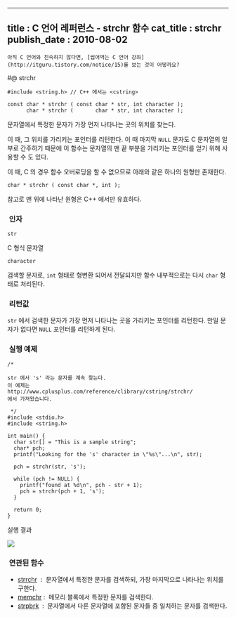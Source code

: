 ----------------
title : C 언어 레퍼런스 - strchr 함수
cat_title :  strchr
publish_date : 2010-08-02
--------------



```warning
아직 C 언어와 친숙하지 않다면, [씹어먹는 C 언어 강좌](http://itguru.tistory.com/notice/15)를 보는 것이 어떻까요?

```

#@ strchr

```info-format
#include <string.h> // C++ 에서는 <cstring>

const char * strchr ( const char * str, int character );
      char * strchr (       char * str, int character );

```

문자열에서 특정한 문자가 가장 먼저 나타나는 곳의 위치를 찾는다.

이 때, 그 위치를 가리키는 포인터를 리턴한다. 이 때 마지막 `NULL` 문자도 C 문자열의 일부로 간주하기 때문에 이 함수는 문자열의 맨 끝 부분을 가리키는 포인터를 얻기 위해 사용할 수 도 있다.

이 때, C 의 경우 함수 오버로딩을 할 수 없으므로 아래와 같은 하나의 원형만 존재한다.

```info-format
char * strchr ( const char *, int );
```


참고로 맨 위에 나타난 원형은 C++ 에서만 유효하다.



###  인자


`str`

C 형식 문자열

`character`

검색할 문자로, `int` 형태로 형변환 되어서 전달되지만 함수 내부적으로는 다시 `char` 형태로 처리된다.



###  리턴값




`str` 에서 검색한 문자가 가장 먼저 나타나는 곳을 가리키는 포인터를 리턴한다. 만일 문자가 없다면 `NULL` 포인터를 리턴하게 된다.



###  실행 예제




```cpp-formatted
/*

str 에서 's' 라는 문자를 계속 찾는다.
이 예제는
http://www.cplusplus.com/reference/clibrary/cstring/strchr/
에서 가져왔습니다.

 */
#include <stdio.h>
#include <string.h>

int main() {
  char str[] = "This is a sample string";
  char* pch;
  printf("Looking for the 's' character in \"%s\"...\n", str);

  pch = strchr(str, 's');

  while (pch != NULL) {
    printf("found at %d\n", pch - str + 1);
    pch = strchr(pch + 1, 's');
  }

  return 0;
}
```


실행 결과


![](http://img1.daumcdn.net/thumb/R1920x0/?fname=http%3A%2F%2Fcfile9.uf.tistory.com%2Fimage%2F177446244C558BD59B51A7)


###  연관된 함수


* [strrchr](http://itguru.tistory.com/96)  :  문자열에서 특정한 문자를 검색하되, 가장 마지막으로 나타나는 위치를 구한다.
*  [memchr](http://itguru.tistory.com/92) :  메모리 블록에서 특정한 문자를 검색한다.
*  [strpbrk](http://itguru.tistory.com/95)  :  문자열에서 다른 문자열에 포함된 문자들 중 일치하는 문자를 검색한다.